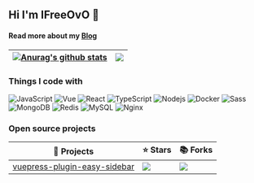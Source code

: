 ## Hi I'm IFreeOvO 👋

#### Read more about my [Blog](https://ifreeovo.xyz/blog/index.html)

| <a href="https://ifreeovo.xyz/blog/index.html"><img align="center" src="https://github-readme-stats.vercel.app/api?username=IFreeOvO&show_icons=true&include_all_commits=true&theme=buefy&hide_border=true" alt="Anurag's github stats" /></a> | <a href="https://ifreeovo.xyz/blog/index.html"><img align="center" src="https://github-readme-stats.vercel.app/api/top-langs/?username=IFreeOvO&layout=compact&theme=buefy&hide_border=true" /></a> |
| ------------------------------------------------------------------------------------------------------------------------------------------------------------------------------------------------------------------------------- | ------------------------------------------------------------------------------------------------------------------------------------------------------------------------------------ |

### Things I code with
![JavaScript](https://img.shields.io/badge/-JavaScript-black?style=flat-square&logo=javascript)
![Vue](https://img.shields.io/badge/-Vue-CCFFD8?style=flat-square&logo=Vue.js)
![React](https://img.shields.io/badge/-React-45b8d8?style=flat-square&logo=react&logoColor=white)
![TypeScript](https://img.shields.io/badge/-TypeScript-007ACC?style=flat-square&logo=typescript&logoColor=white)
![Nodejs](https://img.shields.io/badge/-Nodejs-43853d?style=flat-square&logo=Node.js&logoColor=white)
![Docker](https://img.shields.io/badge/-Docker-46a2f1?style=flat-square&logo=docker&logoColor=white)
![Sass](https://img.shields.io/badge/-Sass-CC6699?style=flat-square&logo=sass&logoColor=white)
![MongoDB](https://img.shields.io/badge/-MongoDB-13aa52?style=flat-square&logo=mongodb&logoColor=white)
![Redis](https://img.shields.io/badge/-Redis-FFD7D5?style=flat-square&logo=Redis)
![MySQL](https://img.shields.io/badge/-MySQL-b6e3ff?style=flat-square&logo=MySQL)
![Nginx](https://img.shields.io/badge/-Nginx-green?style=flat-square&logo=Nginx)

### Open source projects
|  🎁 Projects   | ⭐ Stars  | 📚 Forks  |
|  ----  | ----  |----  |
| [vuepress-plugin-easy-sidebar](https://github.com/IFreeOvO/vuepress-plugin-easy-sidebar)  | ![](https://img.shields.io/github/stars/IFreeOvO/vuepress-plugin-easy-sidebar?style=flat-square&labelColor=343b41) |![](https://img.shields.io/github/forks/IFreeOvO/vuepress-plugin-easy-sidebar?style=flat-square&labelColor=343b41) |